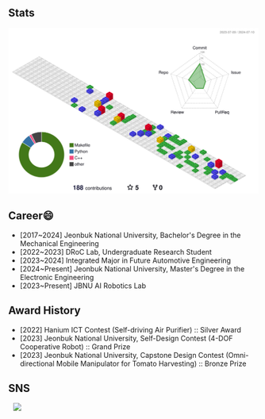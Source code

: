 ## Stats

<!--![Hyounjun's GitHub stats](https://github-readme-stats.vercel.app/api?username=hyounjun-oh&show_icons=true&theme=blueberry)-->
![](./profile-3d-contrib/profile-gitblock.svg)

## Career😄

- [2017~2024] Jeonbuk National University, Bachelor's Degree in the Mechanical Engineering
- [2022~2023] DRoC Lab, Undergraduate Research Student
- [2023~2024] Integrated Major in Future Automotive Engineering
- [2024~Present] Jeonbuk National University, Master's Degree in the Electronic Engineering
- [2023~Present] JBNU AI Robotics Lab

## Award History

- [2022] Hanium ICT Contest (Self-driving Air Purifier) :: Silver Award
- [2023] Jeonbuk National University, Self-Design Contest (4-DOF Cooperative Robot) :: Grand Prize
- [2023] Jeonbuk National University, Capstone Design Contest (Omni-directional Mobile Manipulator for Tomato Harvesting) :: Bronze Prize

## SNS
<a href="https://www.instagram.com/5oohj/">
    <img 
        src="http://img.shields.io/badge/-222222?style=flat&logo=instagram&link=https://www.instagram.com/5oohj/"
        style="height : auto; margin-left : 10px; margin-right : 10px;"/>
</a>
